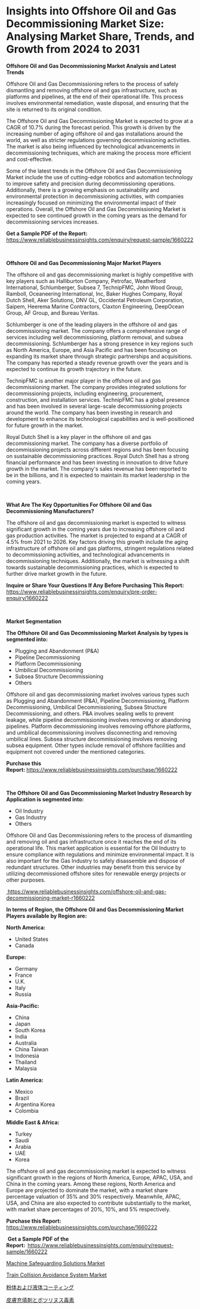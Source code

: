 <p><h1>Insights into Offshore Oil and Gas Decommissioning Market Size: Analysing Market Share, Trends, and Growth from 2024 to 2031</h1></p><p><strong>Offshore Oil and Gas Decommissioning Market Analysis and Latest Trends</strong></p>
<p><p>Offshore Oil and Gas Decommissioning refers to the process of safely dismantling and removing offshore oil and gas infrastructure, such as platforms and pipelines, at the end of their operational life. This process involves environmental remediation, waste disposal, and ensuring that the site is returned to its original condition.</p><p>The Offshore Oil and Gas Decommissioning Market is expected to grow at a CAGR of 10.7% during the forecast period. This growth is driven by the increasing number of aging offshore oil and gas installations around the world, as well as stricter regulations governing decommissioning activities. The market is also being influenced by technological advancements in decommissioning techniques, which are making the process more efficient and cost-effective.</p><p>Some of the latest trends in the Offshore Oil and Gas Decommissioning Market include the use of cutting-edge robotics and automation technology to improve safety and precision during decommissioning operations. Additionally, there is a growing emphasis on sustainability and environmental protection in decommissioning activities, with companies increasingly focused on minimizing the environmental impact of their operations. Overall, the Offshore Oil and Gas Decommissioning Market is expected to see continued growth in the coming years as the demand for decommissioning services increases.</p></p>
<p><strong>Get a Sample PDF of the Report:&nbsp;</strong> <a href="https://www.reliablebusinessinsights.com/enquiry/request-sample/1660222">https://www.reliablebusinessinsights.com/enquiry/request-sample/1660222</a></p>
<p>&nbsp;</p>
<p><strong>Offshore Oil and Gas Decommissioning Major Market Players</strong></p>
<p><p>The offshore oil and gas decommissioning market is highly competitive with key players such as Halliburton Company, Petrofac, Weatherford International, Schlumberger, Subsea 7, TechnipFMC, John Wood Group, Ramboll, Oceaneering International, Inc, Baker Hughes Company, Royal Dutch Shell, Aker Solutions, DNV GL, Occidental Petroleum Corporation, Saipem, Heerema Marine Contractors, Claxton Engineering, DeepOcean Group, AF Group, and Bureau Veritas.</p><p>Schlumberger is one of the leading players in the offshore oil and gas decommissioning market. The company offers a comprehensive range of services including well decommissioning, platform removal, and subsea decommissioning. Schlumberger has a strong presence in key regions such as North America, Europe, and Asia Pacific and has been focusing on expanding its market share through strategic partnerships and acquisitions. The company has reported a steady revenue growth over the years and is expected to continue its growth trajectory in the future.</p><p>TechnipFMC is another major player in the offshore oil and gas decommissioning market. The company provides integrated solutions for decommissioning projects, including engineering, procurement, construction, and installation services. TechnipFMC has a global presence and has been involved in several large-scale decommissioning projects around the world. The company has been investing in research and development to enhance its technological capabilities and is well-positioned for future growth in the market.</p><p>Royal Dutch Shell is a key player in the offshore oil and gas decommissioning market. The company has a diverse portfolio of decommissioning projects across different regions and has been focusing on sustainable decommissioning practices. Royal Dutch Shell has a strong financial performance and has been investing in innovation to drive future growth in the market. The company's sales revenue has been reported to be in the billions, and it is expected to maintain its market leadership in the coming years.</p></p>
<p>&nbsp;</p>
<p><strong>What Are The Key Opportunities For Offshore Oil and Gas Decommissioning Manufacturers?</strong></p>
<p><p>The offshore oil and gas decommissioning market is expected to witness significant growth in the coming years due to increasing offshore oil and gas production activities. The market is projected to expand at a CAGR of 4.5% from 2021 to 2026. Key factors driving this growth include the aging infrastructure of offshore oil and gas platforms, stringent regulations related to decommissioning activities, and technological advancements in decommissioning techniques. Additionally, the market is witnessing a shift towards sustainable decommissioning practices, which is expected to further drive market growth in the future.</p></p>
<p><strong>Inquire or Share Your Questions If Any Before Purchasing This Report:</strong> <a href="https://www.reliablebusinessinsights.com/enquiry/pre-order-enquiry/1660222">https://www.reliablebusinessinsights.com/enquiry/pre-order-enquiry/1660222</a></p>
<p>&nbsp;</p>
<p><strong>Market Segmentation</strong></p>
<p><strong>The Offshore Oil and Gas Decommissioning Market Analysis by types is segmented into:</strong></p>
<p><ul><li>Plugging and Abandonment (P&A)</li><li>Pipeline Decommissioning</li><li>Platform Decommissioning</li><li>Umbilical Decommissioning</li><li>Subsea Structure Decommissioning</li><li>Others</li></ul></p>
<p><p>Offshore oil and gas decommissioning market involves various types such as Plugging and Abandonment (P&A), Pipeline Decommissioning, Platform Decommissioning, Umbilical Decommissioning, Subsea Structure Decommissioning, and others. P&A involves sealing wells to prevent leakage, while pipeline decommissioning involves removing or abandoning pipelines. Platform decommissioning involves removing offshore platforms, and umbilical decommissioning involves disconnecting and removing umbilical lines. Subsea structure decommissioning involves removing subsea equipment. Other types include removal of offshore facilities and equipment not covered under the mentioned categories.</p></p>
<p><strong>Purchase this Report:&nbsp;</strong><a href="https://www.reliablebusinessinsights.com/purchase/1660222">https://www.reliablebusinessinsights.com/purchase/1660222</a></p>
<p>&nbsp;</p>
<p><strong>The Offshore Oil and Gas Decommissioning Market Industry Research by Application is segmented into:</strong></p>
<p><ul><li>Oil Industry</li><li>Gas Industry</li><li>Others</li></ul></p>
<p><p>Offshore Oil and Gas Decommissioning refers to the process of dismantling and removing oil and gas infrastructure once it reaches the end of its operational life. This market application is essential for the Oil Industry to ensure compliance with regulations and minimize environmental impact. It is also important for the Gas Industry to safely disassemble and dispose of redundant structures. Other industries may benefit from this service by utilizing decommissioned offshore sites for renewable energy projects or other purposes.</p></p>
<p><a href="https://www.reliablebusinessinsights.com/offshore-oil-and-gas-decommissioning-market-r1660222">&nbsp;https://www.reliablebusinessinsights.com/offshore-oil-and-gas-decommissioning-market-r1660222</a></p>
<p><strong>In terms of Region, the Offshore Oil and Gas Decommissioning Market Players available by Region are:</strong></p>
<p>
    <p> <strong> North America: </strong>
        <ul>
            <li>United States</li>
            <li>Canada</li>
        </ul>
        </p> 
    <p> <strong> Europe: </strong>
        <ul>
            <li>Germany</li>
            <li>France</li>
            <li>U.K.</li>
            <li>Italy</li>
            <li>Russia</li>
        </ul>
        </p> 
    <p> <strong> Asia-Pacific: </strong>
        <ul>
            <li>China</li>
            <li>Japan</li>
            <li>South Korea</li>
            <li>India</li>
            <li>Australia</li>
            <li>China Taiwan</li>
            <li>Indonesia</li>
            <li>Thailand</li>
            <li>Malaysia</li>
        </ul>
        </p> 
    <p> <strong> Latin America: </strong>
        <ul>
            <li>Mexico</li>
            <li>Brazil</li>
            <li>Argentina Korea</li>
            <li>Colombia</li>
        </ul>
        </p> 
    <p> <strong> Middle East & Africa: </strong>
        <ul>
            <li>Turkey</li>
            <li>Saudi</li>
            <li>Arabia</li>
            <li>UAE</li>
            <li>Korea</li>
        </ul>
    </p>
    </p>
<p><p>The offshore oil and gas decommissioning market is expected to witness significant growth in the regions of North America, Europe, APAC, USA, and China in the coming years. Among these regions, North America and Europe are projected to dominate the market, with a market share percentage valuation of 35% and 30% respectively. Meanwhile, APAC, USA, and China are also expected to contribute substantially to the market, with market share percentages of 20%, 10%, and 5% respectively.</p></p>
<p><strong>Purchase this Report: </strong><a href="https://www.reliablebusinessinsights.com/purchase/1660222">https://www.reliablebusinessinsights.com/purchase/1660222</a></p>
<p>&nbsp;<strong>Get a Sample PDF of the Report:&nbsp;&nbsp;</strong><a href="https://www.reliablebusinessinsights.com/enquiry/request-sample/1660222">https://www.reliablebusinessinsights.com/enquiry/request-sample/1660222</a></p>
<p><strong></strong></p>
<p><p><a href="https://github.com/sowravmitra0/Market-Research-Report-List-1/blob/main/machine-safeguarding-solutions-market.md">Machine Safeguarding Solutions Market</a></p><p><a href="https://github.com/kaiserrayhan25/Market-Research-Report-List-1/blob/main/train-collision-avoidance-system-market.md">Train Collision Avoidance System Market</a></p><p><a href="https://github.com/DeonBoer2023/Market-Research-Report-List-2/blob/main/6428975180939.md">粉体および液体コーティング</a></p><p><a href="https://github.com/dawson566/Market-Research-Report-List-2/blob/main/9833640180938.md">皮膚充填剤とボツリヌス毒素</a></p></p>